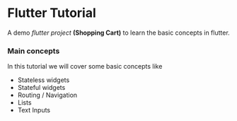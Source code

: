 # Flutter Tutorial

A demo *flutter project* **(Shopping Cart)** to learn the basic concepts in flutter.

### Main concepts

In this tutorial we will cover some basic concepts like
- Stateless widgets
- Stateful widgets
- Routing / Navigation
- Lists
- Text Inputs
